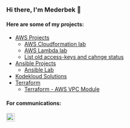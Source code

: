 ### Hi there, I'm Mederbek 👋
#### Here are some of my projects:  
* [AWS Projects](https://github.com/MederD/AWS_playground)   
  * [AWS Cloudformation lab](https://github.com/MederD/AWS_playground/tree/main/cloudformation)  
  * [AWS Lambda lab](https://github.com/MederD/AWS_playground/tree/main/awsLambda)   
   * [List old access-keys and cahnge status](https://github.com/MederD/AWS_playground/blob/main/awsLambda/change_status_key.py)   
* [Ansible Projects](https://github.com/MederD/ansible_certification_prep)  
  * [Ansible Lab](https://github.com/MederD/ansible_certification_prep/tree/main/ansible_lab)
* [Kodekloud Solutions](https://github.com/MederD/Kodekloud-Engineer-Tasks)  
* [Terraform](https://github.com/MederD/terraform_sprintqa)
  * [Terraform - AWS VPC Module](https://github.com/MederD/aws_vpc_module) 


#### For communications:  
[<img align="left" alt="MederD | LinkedIn" width="22px" src="https://cdn.jsdelivr.net/npm/simple-icons@v3/icons/linkedin.svg" />][linkedin]

[linkedin]: https://www.linkedin.com/in/mederd
